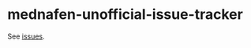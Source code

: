 # mednafen-unofficial-issue-tracker
See [issues](https://github.com/unofficial-issue-tracker/mednafen/issues).
